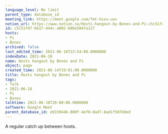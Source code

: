 ```yaml
---
language_level: No limit
parent_type: database_id
meeting_link: https://meet.google.com/fmt-ksxu-uuv
notion_url: https://www.notion.so/Hosts-hangout-by-Bones-and-Pi-c5c51f47bb17444ca802688e5847a127
id: c5c51f47-bb17-444c-a802-688e5847a127
hosts:
- Pi
- Bones
archived: false
last_edited_time: 2021-06-16T23:54:00.0000000
indexDate: 2021-06-18
name: Hosts hangout by Bones and Pi
object: page
created_time: 2021-06-14T19:01:00.0000000
title: Hosts hangout by Bones and Pi
tags:
- Talk
- 2021-06-18
- Pi
- Bones
talktime: 2021-06-18T20:00:00.0000000
software: Google Meet
parent_database_id: e9339446-880f-4ef0-8ad7-8ad1f507dded
---
```


A regular catch up between hosts.



